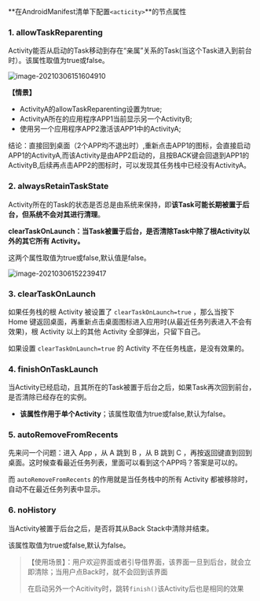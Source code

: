 **在AndroidManifest清单下配置`<acticity>`**的节点属性

### 1. allowTaskReparenting

Activity能否从启动的Task移动到存在“亲属”关系的Task(当这个Task进入到前台时）。该属性取值为true或false。

![image-20210306151604910](https://iqqcode-blog.oss-cn-beijing.aliyuncs.com/img-2021-befo/image-20210306151604910.png)

**【情景】**

- ActivityA的allowTaskReparenting设置为true;
- ActivityA所在的应用程序APP1当前显示另一个ActivityB;
- 使用另一个应用程序APP2激活该APP1中的ActivityA;

结论：直接回到桌面（2个APP均不退出时）,重新点击APP1的图标，会直接启动APP1的ActivityA,而该Activity是由APP2启动的，且按BACK键会回退到APP1的ActivityB,后续再点击APP2的图标时，可以发现其任务栈中已经没有ActivityA。



### 2. alwaysRetainTaskState

Activity所在的Task的状态是否总是由系统来保持，即**该Task可能长期被置于后台，但系统不会对其进行清理**。

**clearTaskOnLaunch：当Task被置于后台，是否清除Task中除了根Activity以外的其它所有
Activity。**

这两个属性取值为true或false,默认值是false。

![image-20210306152239417](https://iqqcode-blog.oss-cn-beijing.aliyuncs.com/img-2021-befo/image-20210306152239417.png)

### 3. clearTaskOnLaunch

如果任务栈的根 Activity 被设置了 `clearTaskOnLaunch=true` ，那么当按下 Home 键返回桌面，再重新点击桌面图标进入应用时(从最近任务列表进入不会有效果)，根 Activity 以上的其他 Activity 全部弹出，只留下自己。

如果设置 `clearTaskOnLaunch=true` 的 Activity 不在任务栈底，是没有效果的。

### 4. finishOnTaskLaunch

当Activity已经启动，且其所在的Task被置于后台之后，如果Task再次回到前台，是否清除已经存在的实例。

- **该属性作用于单个Activity**；该属性取值为true或false,默认为false。

### 5. autoRemoveFromRecents

先来问一个问题：进入 App ，从 A 跳到 B ，从 B 跳到 C ，再按返回键直到回到桌面。这时候查看最近任务列表，里面可以看到这个APP吗？答案是可以的。

而  `autoRemoveFromRecents` 的作用就是当任务栈中的所有 Activity 都被移除时，自动不在最近任务列表中显示。

### 6. noHistory

当Activity被置于后台之后，是否将其从Back Stack中清除并结束。

该属性取值为true或false,默认为false。

> 【使用场景】：用户欢迎界面或者引导借界面，该界面一旦到后台，就会立即清除；当用户点Back时，就不会回到该界面
>
> 在启动另外一个Acitivity时，跳转`finish()`该Activity后也是相同的效果

